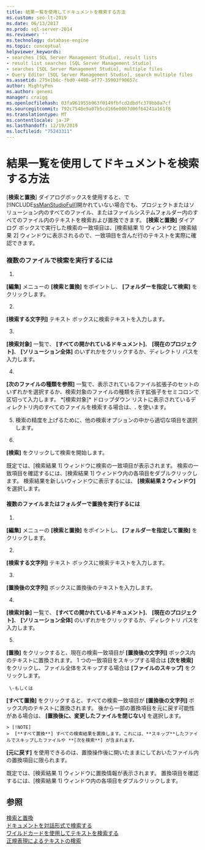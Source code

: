 ```yaml
---
title: 結果一覧を使用してドキュメントを検索する方法
ms.custom: seo-lt-2019
ms.date: 06/13/2017
ms.prod: sql-server-2014
ms.reviewer: ''
ms.technology: database-engine
ms.topic: conceptual
helpviewer_keywords:
- searches [SQL Server Management Studio], result lists
- result list searches [SQL Server Management Studio]
- searches [SQL Server Management Studio], multiple files
- Query Editor [SQL Server Management Studio], search multiple files
ms.assetid: 275e1b6c-fbd0-4408-af77-35903f90657c
author: MightyPen
ms.author: genemi
manager: craigg
ms.openlocfilehash: 03fa961955b963f0149fbfcd2dbdfc379bb8a7cf
ms.sourcegitcommit: 792c7548e9a07b5cd166e0007d06f64241a161f8
ms.translationtype: MT
ms.contentlocale: ja-JP
ms.lasthandoff: 12/19/2019
ms.locfileid: "75243311"
---
```

# <a name="search-documents-using-results-lists"></a>結果一覧を使用してドキュメントを検索する方法
  [**検索と置換**] ダイアログボックスを使用すると、で[!INCLUDE[ssManStudioFull](../../includes/ssmanstudiofull-md.md)]開かれていない場合でも、プロジェクトまたはソリューション内のすべてのファイル、またはファイルシステムフォルダー内のすべてのファイル内のテキストを検索および置換できます。 
  **[検索と置換]** ダイアログ ボックスで実行した検索の一致項目は、[検索結果 1] ウィンドウと [検索結果 2] ウィンドウに表示されるので、一致項目を含んだ行のテキストを実際に確認できます。  
  
### <a name="to-search-in-multiple-files"></a>複数のファイルで検索を実行するには  
  
1.  
  **[編集]** メニューの **[検索と置換]** をポイントし、 **[フォルダーを指定して検索]** をクリックします。  
  
2.  
  **[検索する文字列]** テキスト ボックスに検索テキストを入力します。  
  
3.  
  **[検索対象]** 一覧で、 **[すべての開かれているドキュメント]**、 **[現在のプロジェクト]**、 **[ソリューション全体]** のいずれかをクリックするか、ディレクトリ パスを入力します。  
  
4.  
  **[次のファイルの種類を参照]** 一覧で、表示されているファイル拡張子のセットのいずれかを選択するか、検索対象のファイルの種類を示す拡張子をセミコロンで区切って入力します。 
  \*[検索対象]\* ドロップダウン リストに表示されているディレクトリ内のすべてのファイルを検索する場合は、**.** を使います。  
  
5.  検索の精度を上げるために、他の検索オプションの中から適切な項目を選択します。  
  
6.  
  **[検索]** をクリックして検索を開始します。  
  
 既定では、[検索結果 1] ウィンドウに検索の一致項目が表示されます。 検索の一致項目を確認するには、[検索結果 1] ウィンドウ内の各項目をダブルクリックします。 検索結果を新しいウィンドウに表示するには、 **[検索結果 2 ウィンドウ]** を選択します。  
  
#### <a name="to-replace-across-multiple-files-or-folders"></a>複数のファイルまたはフォルダーで置換を実行するには  
  
1.  
  **[編集]** メニューの **[検索と置換]** をポイントし、 **[フォルダーを指定して置換]** をクリックします。  
  
2.  
  **[検索する文字列]** テキスト ボックスに検索テキストを入力します。  
  
3.  
  **[置換後の文字列]** ボックスに置換後のテキストを入力します。  
  
4.  
  **[検索対象]** 一覧で、 **[すべての開かれているドキュメント]**、 **[現在のプロジェクト]**、 **[ソリューション全体]** のいずれかをクリックするか、ディレクトリ パスを入力します。  
  
5.  
  **[置換]** をクリックすると、現在の検索一致項目が **[置換後の文字列]** ボックス内のテキストに置換されます。 1 つの一致項目をスキップする場合は **[次を検索]** をクリックし、ファイル全体をスキップする場合は **[ファイルのスキップ]** をクリックします。  
  
     \-もしくは  
  
     
  **[すべて置換]** をクリックすると、すべての検索一致項目が **[置換後の文字列]** ボックス内のテキストに置換されます。 後から一部の置換項目を元に戻す可能性がある場合は、 **[置換後に、変更したファイルを閉じない]** を選択します。  
  
    > [!NOTE]  
    >  [**すべて置換**] すべての検索結果を置換します。これには、**スキップ**したファイルでスキップしたファイルや **[次を検索**] が含まれます。 
  **[元に戻す]** を使用できるのは、置換操作後に開いたままにしておいたファイル内の置換項目に限られます。  
  
 既定では、[検索結果 1] ウィンドウに置換情報が表示されます。 置換項目を確認するには、[検索結果 1] ウィンドウ内の各項目をダブルクリックします。  
  
## <a name="see-also"></a>参照  
 [検索と置換](search-and-replace.md)   
 [ドキュメントを対話形式で検索する](search-documents-interactively.md)   
 [ワイルドカードを使用してテキストを検索する](search-text-with-wildcards.md)   
 [正規表現によるテキストの検索](search-text-with-regular-expressions.md)  
  
  
